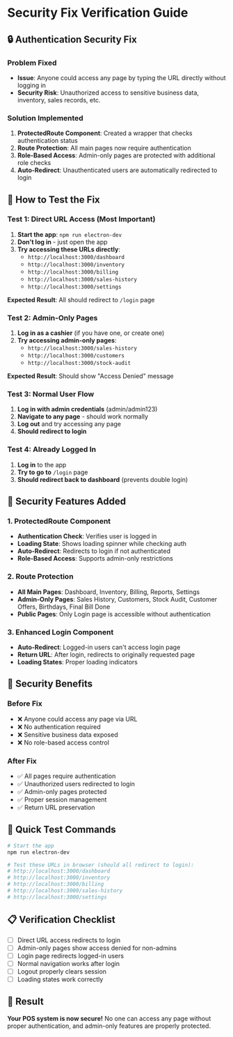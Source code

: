 # Security Fix Verification Guide

## 🔒 Authentication Security Fix

### Problem Fixed
- **Issue**: Anyone could access any page by typing the URL directly without logging in
- **Security Risk**: Unauthorized access to sensitive business data, inventory, sales records, etc.

### Solution Implemented
1. **ProtectedRoute Component**: Created a wrapper that checks authentication status
2. **Route Protection**: All main pages now require authentication
3. **Role-Based Access**: Admin-only pages are protected with additional role checks
4. **Auto-Redirect**: Unauthenticated users are automatically redirected to login

## 🧪 How to Test the Fix

### Test 1: Direct URL Access (Most Important)
1. **Start the app**: `npm run electron-dev`
2. **Don't log in** - just open the app
3. **Try accessing these URLs directly**:
   - `http://localhost:3000/dashboard`
   - `http://localhost:3000/inventory`
   - `http://localhost:3000/billing`
   - `http://localhost:3000/sales-history`
   - `http://localhost:3000/settings`

**Expected Result**: All should redirect to `/login` page

### Test 2: Admin-Only Pages
1. **Log in as a cashier** (if you have one, or create one)
2. **Try accessing admin-only pages**:
   - `http://localhost:3000/sales-history`
   - `http://localhost:3000/customers`
   - `http://localhost:3000/stock-audit`

**Expected Result**: Should show "Access Denied" message

### Test 3: Normal User Flow
1. **Log in with admin credentials** (admin/admin123)
2. **Navigate to any page** - should work normally
3. **Log out** and try accessing any page
4. **Should redirect to login**

### Test 4: Already Logged In
1. **Log in** to the app
2. **Try to go to** `/login` page
3. **Should redirect back to dashboard** (prevents double login)

## 🔐 Security Features Added

### 1. ProtectedRoute Component
- **Authentication Check**: Verifies user is logged in
- **Loading State**: Shows loading spinner while checking auth
- **Auto-Redirect**: Redirects to login if not authenticated
- **Role-Based Access**: Supports admin-only restrictions

### 2. Route Protection
- **All Main Pages**: Dashboard, Inventory, Billing, Reports, Settings
- **Admin-Only Pages**: Sales History, Customers, Stock Audit, Customer Offers, Birthdays, Final Bill Done
- **Public Pages**: Only Login page is accessible without authentication

### 3. Enhanced Login Component
- **Auto-Redirect**: Logged-in users can't access login page
- **Return URL**: After login, redirects to originally requested page
- **Loading States**: Proper loading indicators

## 🚨 Security Benefits

### Before Fix
- ❌ Anyone could access any page via URL
- ❌ No authentication required
- ❌ Sensitive business data exposed
- ❌ No role-based access control

### After Fix
- ✅ All pages require authentication
- ✅ Unauthorized users redirected to login
- ✅ Admin-only pages protected
- ✅ Proper session management
- ✅ Return URL preservation

## 🧪 Quick Test Commands

```bash
# Start the app
npm run electron-dev

# Test these URLs in browser (should all redirect to login):
# http://localhost:3000/dashboard
# http://localhost:3000/inventory
# http://localhost:3000/billing
# http://localhost:3000/sales-history
# http://localhost:3000/settings
```

## 📋 Verification Checklist

- [ ] Direct URL access redirects to login
- [ ] Admin-only pages show access denied for non-admins
- [ ] Login page redirects logged-in users
- [ ] Normal navigation works after login
- [ ] Logout properly clears session
- [ ] Loading states work correctly

## 🎯 Result

**Your POS system is now secure!** No one can access any page without proper authentication, and admin-only features are properly protected.
